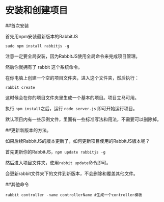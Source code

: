 安装和创建项目
===========

##首次安装

首先用npm安装最新版本的RabbitJS

`sudo npm install rabbitjs -g`

注意一定要全局安装，因为RabbitJS使用全局命令来完成项目管理。

然后你就拥有了 rabbit 这个系统命令。

在你电脑上创建一个空的项目文件夹，进入这个文件夹，然后执行：

`rabbit create`

这时候会在你的项目文件夹里生成一个基本的项目。项目立马可用。

执行 `npm install`之后，运行 `node server.js` 即可开始运行项目。

默认项目内有一些示例文件，里面有一些标准写法和用法，不需要可以删除掉。

##更新新版本的方法。

如果后续RabbitJS的版本更新了，如何更新项目使用的RabbitJS版本呢？

首先更新你的RabbitJS，`npm update rabbitjs -g`

然后进入项目文件夹，使用`rabbit update`命令即可。

会更新rabbit文件夹下的文件到新版本，不会删除和覆盖其他文件。

##其他命令

```
rabbit controller -name controllerName #生成一个controller模板

```